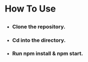 # How To Use 
##
* ### Clone the repository.
* ### Cd into the directory.
* ### Run npm install & npm start.
##